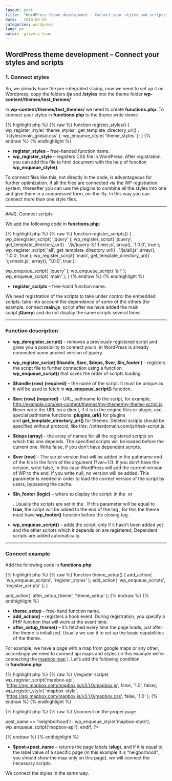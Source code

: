 ```yaml
---
layout: post
title:  "WordPress theme development – Connect your styles and scripts"
date:   2018-03-26
categories: wordpress
lang: en
autor:  glivera-team
---
```


## WordPress theme development – Connect your styles and scripts 

### 1. Connect styles

So, we already have the pre-integrated slicing, now we need to set up it on Wordpress, copy the folders **/js** and **/styles** into the theme folder **wp-content/themes/test_themes/**

In **wp-content/themes/test_themes/** we need to create **functions.php**. To connect your styles in **functions.php** to the theme write down:

{% highlight php %}
{% raw %}
function register_styles() {
  wp_register_style( 'theme_styles', get_template_directory_uri() . '/styles/main_global.css' );
  wp_enqueue_style( 'theme_styles' );
}
{% endraw %}
{% endhighlight %}

- **register_styles** – free-handed function name.
- **wp_register_style** – registers CSS file in WordPress. After registration, you can add this file to html document with the help of function **wp_enqueue_style()**.

To connect files like this, not directly in the code, is advantageous for further optimization. If all the files are connected via the WP registration system, thereafter you can use the plugins to combine all the styles into one and give them in a compressed form, on-the-fly. In this way you can connect more than one style files. 

---

###2. Connect scripts

We add the following code in **functions.php**:

{% highlight php %}
{% raw %}
function register_scripts() {
  wp_deregister_script( 'jquery' );
  wp_register_script( 'jquery',  get_template_directory_uri() . '/js/jquery-3.1.1.min.js', array(), '1.0.0', true );
  wp_register_script( 'all',  get_template_directory_uri() . '/js/all.js', array(), '1.0.0', true );
  wp_register_script( 'main',  get_template_directory_uri() . '/js/main.js', array(), '1.0.0', true );

  wp_enqueue_script( 'jquery' );
  wp_enqueue_script( 'all' );
  wp_enqueue_script( 'main' );
}
{% endraw %}
{% endhighlight %}


- **register_scripts** – free-hand function name.

We need registration of the scripts to take under control the embedded scripts: take into account the dependence of some of the others (for example, connect **main.js**  script after we have added the main script **jQuery**) and do not display the same scripts several times. 


---

### Function description

- **wp_deregister_script()** - removes a previously registered script and gives you a possibility to connect yours, in WordPress is already connected some ancient version of jquery. 

- **wp_register_script( $handle, $src, $deps, $ver, $in_footer )** - registers the script file to further connection using a function **wp_enqueue_script()** that saves the order of scripts loading. 

- **$handle (row) (required)** – the name of the script. It must be unique as it will be used to fetch in **wp_enqueue_script()** function.

- **$src (row) (required)** - URL, pathname to the script, for example, http://example.com/wp-content/themes/my-theme/my-theme-script.js. Never write the URL on a direct, if it is in the engine files or plugin, use special pathname functions: **plugins_url()** for plugins and **get_template_directory_uri()** for themes. Deleted scripts should be specified without protocol, like this: //otherdomain.com/js/their-script.js.

- **$deps (array)** -  the array of names for all the registered scripts on which this one depends. The specified scripts will be loaded before the current one. Write false, if you don’t have dependent scripts. 

- **$ver (row)** – The script version that will be added in the pathname end of the file in the form of the argument (?ver=1.1). If you don’t  have the version, write false, in this case WordPress will add the current version of WP to the end. If you write null, no version will be added. This parameter is needed in order to load the correct version of the script by users, bypassing the cache. 

- **$in_footer (logic)** – where to display the script: in the **<head>** or **<footer>**. Usually the scripts are set in the **<head>**. If this parameter will be equal to **true**, the script will be added to the end of the tag **<body>**, for this the theme must have **wp_footer()** function before the closing tag **</body>**.

- **wp_enqueue_script()** – adds the script, only if it hasn’t been added yet and the other scripts which it depends on are registered. Dependent scripts are added automatically. 

---

### Connect example

Add the following code in **functions.php**:

{% highlight php %}
{% raw %}
function theme_setup() {
  add_action( 'wp_enqueue_scripts', 'register_styles' );
  add_action( 'wp_enqueue_scripts', 'register_scripts' );
}

add_action( 'after_setup_theme', 'theme_setup' );
{% endraw %}
{% endhighlight %}

- **theme_setup** – free-hand function name.
- **add_action()** – registers a hook event. During registration, you specify a PHP function that will work at the event time. 
- **after_setup_theme()** – it’s fetched every time the page loads, just after the theme is initialized. Usually we use it to set up the basic capabilities of the theme. 

For example, we have a page with a map from google maps or any other, accordingly we need to connect api maps and styles (in this example we’re connecting the [mapbox map](https://www.mapbox.com/) ). Let’s add the following condition in **functions.php**:

{% highlight php %}
{% raw %}
//register scripts
wp_register_script('mapbox-api', 'https://api.mapbox.com/mapbox.js/v3.1.0/mapbox.js', false, '1.0', false);
wp_register_style( 'mapbox-style', 'https://api.mapbox.com/mapbox.js/v3.1.0/mapbox.css', false, '1.0' );
{% endraw %}
{% endhighlight %}

{% highlight php %}
{% raw %}
//connect on the proper page
<?php if ($post->post_name == 'neighborhood') :
  wp_enqueue_style('mapbox-style');
  wp_enqueue_script('mapbox-api');
endif; ?>
{% endraw %}
{% endhighlight %}

- **$post->post_name** – returns the page labels (**slug**), and if it is equal to the label value of a specific page (in this example it is “neigborhood”, you should show the map only on this page), we will connect the necessary scripts.

We connect the styles in the same way.